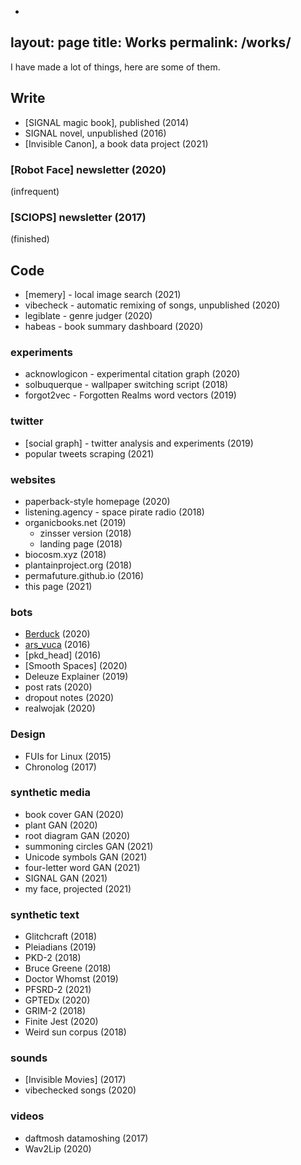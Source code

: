 -
layout: page
title: Works
permalink: /works/
---

I have made a lot of things, here are some of them.


## Write

- [SIGNAL  magic book], published (2014)
- SIGNAL novel, unpublished (2016)
- [Invisible Canon], a book data project (2021)

### [Robot Face] newsletter (2020)
(infrequent)

### [SCIOPS]  newsletter (2017)
(finished)


## Code

- [memery] - local image search (2021)
- vibecheck - automatic remixing of songs, unpublished (2020)
- legiblate - genre judger (2020)
- habeas - book summary dashboard (2020)

### experiments
- acknowlogicon - experimental citation graph (2020)
- solbuquerque - wallpaper switching script (2018)
- forgot2vec - Forgotten Realms word vectors (2019)

### twitter
- [social graph] - twitter analysis and experiments (2019)
- popular tweets scraping (2021)

### websites
- paperback-style homepage (2020)
- listening.agency -  space pirate radio (2018)
- organicbooks.net (2019)
  - zinsser version (2018)
  - landing page (2018)
- biocosm.xyz (2018)
- plantainproject.org (2018)
- permafuture.github.io (2016)
- this page (2021)

### bots
- [Berduck](../bots/2020/12/15/Berduck.html)  (2020)
- [ars_vuca](../bots/2016/10/31/VUCA.html) (2016)
- [pkd_head] (2016)
- [Smooth Spaces] (2020)
- Deleuze Explainer  (2019)
- post rats (2020)
- dropout notes (2020)
- realwojak (2020)


### Design
- FUIs for Linux (2015)
- Chronolog  (2017)

### synthetic media
- book cover GAN (2020)
- plant GAN (2020)
- root diagram GAN (2020)
- summoning circles GAN (2021)
- Unicode symbols GAN (2021)
- four-letter word GAN (2021)
- SIGNAL GAN (2021)
- my face, projected (2021)

### synthetic text
- Glitchcraft (2018)
- Pleiadians (2019)
- PKD-2 (2018)
- Bruce Greene (2018)
- Doctor Whomst (2019)
- PFSRD-2 (2021)
- GPTEDx (2020)
- GRIM-2 (2018)
- Finite Jest (2020)
- Weird sun corpus (2018)


### sounds
- [Invisible Movies] (2017)
- vibechecked songs (2020)

### videos
- daftmosh datamoshing (2017)
- Wav2Lip (2020)

